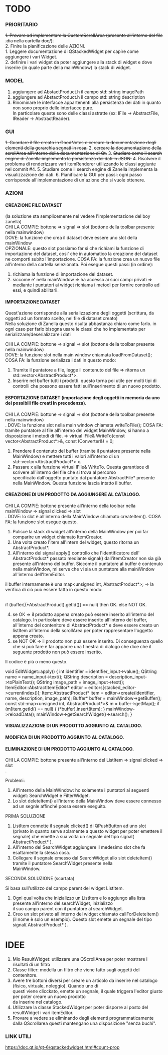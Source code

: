 # TODO

### PRIORITARIO
~~1. Provare ad implementare la CustomScrollArea (presente all'interno del file .dia nella cartella doc/).~~ <br>
2. Finire la pianificazione delle AZIONI. <br>
    1. Leggere documentazione di QStackedWidget per capire come aggiungere i vari Widget. <br>
    2. definire i vari widget da poter aggiungere alla stack di widget e dove inserire (in quale parte della mainWindow) la 
        stack di widget. <br>

### MODEL
1. aggiungere ad AbstactProduct.h il campo std::string imagePath
2. aggiungere ad AbstactProduct.h il campo std::string description 
3. Rinominare le interfacce appartenenti alla persistenza dei dati in quanto non sono proprio delle interfacce pure. <br>
    In particolare queste sono delle classi astratte (ex: IFile -> AbstractFile, IReader -> AbstractReader).

### GUI 
~~1. Guardare il file creato in GoodNotes e cercare la documentazione degli elementi della gerarchia segnati in rosa.~~
2. ~~cercare la documentazione della scrollArea all'interno della documentazione di Qt.~~
3. ~~Studiare come il search engine di Zanella implementa la persistenza dei dati in JSON.~~
4. Risolvere il problema di renderizzare vari itemRenderer utilizzando le classi aggiunte nel commit #4.
5. Studiare come il search engine di Zanella implementa la visualizzazione dei dati. 
6. Pianificare la GUI per passi: ogni passo corrisponde all'implementazione di un'azione che si vuole ottenere.

### AZIONI

#### CREAZIONE FILE DATASET 
(la soluzione sta semplicemente nel vedere l'implementazione del boy zanella) <br>
CHI LA COMPIE: bottone => signal => slot (bottone della toolbar presente nella mainwindow) <br>
DOVE: la funzione che crea il dataset deve essere uno slot della mainWindow <br>
OPZIONALE: questo slot possiamo far si che richiami la funzione di importazione del dataset, cosi' che in automatico la creazione del dataset <br>
ne comporti subito l'importazione.
COSA FA: la funzione crea un nuovo file all'interno della cartella selezionata. Poi esegue questi passi (in ordine):

1. richiama la funzione di importazione del dataset.
2. siccome e' nella mainWindow => ha accesso ai suoi campi privati => mediante i puntatori ai widget richiama i metodi per fornire controllo ad essi, e quindi abilitarli.

#### IMPORTAZIONE DATASET 
Quest'azione corrisponde alla serializzazione degli oggetti (scrittura, da oggetti ad un formato scelto, nel file di dataset creato) <br>
Nella soluzione di Zanella questo risulta abbastanza chiaro come farlo. in ogni caso per farlo bisogna usare le classi che ho implementato per serializzare/deserializzare i dati <br>

CHI LA COMPIE: bottone => signal => slot (bottone della toolbar presente nella mainwindow) <br>
DOVE: la funzione slot nella main window chiamata loadFromDataset();
COSA FA: la funzione serializza i dati in questo modo:

1. Tramite il puntatore a file, legge il contenuto del file => ritorna un std::vector<AbstractProduct*>. <br>
2. Inserire nel buffer tutti i prodotti. questo torna poi utile per molti tipi di controlli che possono essere fatti sull'inserimento di un nuovo prodotto. 

#### ESPORTAZIONE DATASET (importazione degli oggetti in memoria da uno dei possibili file creati in precedenza).
CHI LA COMPIE: bottone => signal => slot (bottone della toolbar presente nella mainwindow) <br>.
DOVE: la funzione slot nella main window chiamata writeToFile();
COSA FA: tramite puntatore al file all'interno del widget MainWindow, si hanno a disposizione i metodi di file. 
=>   virtual IFile& WriteTo(const vector<AbstractProduct*>&, const IConverter&) = 0;

1. Prendere il contenuto del buffer (tramite il puntatore presente nella MainWindow) e mettere tutti i valori all'interno di un <br>
std::vector<AbstractProduct*> x.
2. Passare x alla funzione virtual IFile& WriteTo. Questa garantisce di scrivere all'interno del file che si trova al percorso <br>
specificato dall'oggetto puntato dal puntatore AbstractFile* presente nella MainWindow.
Questa funzione lascia intatto il buffer.

#### CREAZIONE DI UN PRODOTTO DA AGGIUNGERE AL CATALOGO.
CHI LA COMPIE: bottone presente all'interno della toolbar nella mainWindow => signal clicked => slot <br>.
DOVE: lo slot è all'interno della MainWindow chiamato createItem().
COSA FA: la funzione slot esegue questo. 

1. Pulisce la stack di widget all'interno della MainWindow per poi far comparire un widget chiamato ItemCreator. 
2. Una volta creato l'item all'intern del widget, questo ritorna un AbstractProduct\*.
3. All'interno del signal apply() controllo che l'identificatore dell' AbstractProduct\* passato mediante signal() dall'itemCreator non sia già presente all'interno del buffer. Siccome il puntatore al buffer è contenuto nella mainWindow, mi serve che vi sia un puntatore alla mainWindow all'interno dell'ItemEditor. 

il buffer internamente è una map\<unsigned int, AbstractProduct\*\>; => la verifica di ciò può essere fatta in questo modo: 
<br>
<br>

if (buffer[(\*AbstractProduct).getId()] == null) then OK.
else NOT OK.

4. se OK => il prodotto appena creato può essere inserito all'interno del catalogo. In particolare deve essere inserito all'interno del buffer, all'interno del contenitore di AbstractProduct* e deve essere creato un listItem all'interno della scrollArea per poter rappresentare l'oggetto appena creato.
5. se NOT OK => il prodotto non puà essere inserito. Di conseguenza quello che si può fare è far apparire una finestra di dialogo che dice che il seguente prodotto non può essere inserito.

Il codice è più o meno questo.

void EditWidget::apply() {
    int identifier = identifier\_input-\>value();
    QString name = name\_input-\>text();
    QString description = description\_input-\>toPlainText();
    QString image\_path = image\_input-\>text();
    ItemEditor::AbstractItemEditor* editor = editors[stacked\_editor-\>currentIndex()];
    Item::AbstractProduct\* item = editor-\>create(identifier, name, description, image\_path);
    Buffer* buffer = mainWindow-\>getBuffer();
    const std::map\<unsigned int, AbstractProduct\*\>& m = buffer-\>getMap();
    if (m[item.getId() == null) {
        (\*buffer).insert(item);
    }
    mainWindow-\>reloadData();
    mainWindow-\>getSearchWidget()-\>search();
}
#### VISUALIZZAZIONE DI UN PRODOTTO AGGIUNTO AL CATALOGO.

#### MODIFICA DI UN PRODOTTO AGGIUNTO AL CATALOGO.

#### ELIMINAZIONE DI UN PRODOTTO AGGIUNTO AL CATALOGO.
CHI LA COMPIE: bottone presente all'interno del ListItem => signal clicked => slot <br>.

Problemi:
1. All'interno della MainWindow: ho solamente i puntatori ai seguenti widget: SearchWidget e FilterWidget. <br>
2. Lo slot deleteItem() all'interno della MainWindow deve essere connesso ad un segnle affinché possa essere eseguito. <br>

PRIMA SOLUZIONE
1. ListItem connette il segnale clicked() di QPushButton ad uno slot (privato in quanto serve solamente a questo widget per poter emettere il segnale) che emette a sua volta un segnale del tipo signal( AbstractProduct* ).
2. All'interno del SearchWidget aggiungere il medesimo slot che fa esattamente la stessa cosa. 
3. Collegare il segnale emesso dal SearchWidget allo slot deleteItem() tramite il puntatore SearchWidget presente nella <br>
MainWindow.

SECONDA SOLUZIONE (scartata)

Si basa sull'utilizzo del campo parent del widget ListItem.
1. Ogni qual volta che inizializzo un ListItem e lo aggiungo alla lista presente all'interno del searchWidget, inizializzo <br>
il suo campo parent con il puntatore al searchWidget.
2. Creo un slot privato all'interno del widget chiamato callForDeleteItem() (il nome è solo un esempio). Questo slot emette un segnale del tipo signal( AbstractProduct* ).


# IDEE

1. Mio ResultWidget: utilizzare una QScrollArea per poter mostrare i risultati di un filtro 
2. Classe filter: modella un filtro che viene fatto sugli oggetti del contenitore. 
3. Avere tre bottoni diversi per creare un articolo da inserire nel catalogo (fisico, virtuale, noleggio). Quando uno di <br> questi viene clicckato, emette un segnale, il quale triggera l'editor giusto per poter creare un nuovo prodotto <br>
da inserire nel catalogo.
4. Utilizzare la classe StackedWidget per poter disporre al posto del resultWidget i vari itemEditor. 
5. Provare a vedere se eliminando degli elementi programmaticamente dalla QScrollarea questi mantengano una disposizione "senza buchi".  


### LINK UTILI

https://doc.qt.io/qt-6/qstackedwidget.html#count-prop
